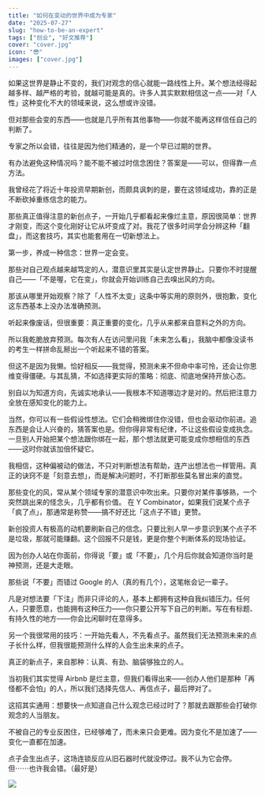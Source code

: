 ```yaml
---
title: "如何在变动的世界中成为专家"
date: "2025-07-27"
slug: "how-to-be-an-expert"
tags: ["创业", "好文推荐"]
cover: "cover.jpg"
icon: "😎"
images: ["cover.jpg"]
---
```

如果这世界是静止不变的，我们对观念的信心就能一路线性上升。某个想法经得起越多样、越严格的考验，就越可能是真的。许多人其实默默相信这一点——对「人性」这种变化不大的领域来说，这么想或许没错。



但对那些会变的东西——也就是几乎所有其他事物——你就不能再这样信任自己的判断了。



专家之所以会错，往往是因为他们精通的，是一个早已过期的世界。



有办法避免这种情况吗？能不能不被过时信念困住？答案是——可以，但得靠一点方法。



我曾经花了将近十年投资早期新创，而颇具讽刺的是，要在这领域成功，靠的正是不断砍掉重练信念的能力。



那些真正值得注意的新创点子，一开始几乎都看起来像烂主意，原因很简单：世界才刚变，而这个变化刚好让它从坏变成了对。我花了很多时间学会分辨这种「翻盘」，而这套技巧，其实也能套用在一切新想法上。



第一步，养成一种信念：世界一定会变。



那些对自己观点越来越笃定的人，潜意识里其实是认定世界静止。只要你不时提醒自己——「不是喔，它在变」，你就会开始训练自己去嗅出风的方向。



那该从哪里开始观察？除了「人性不太变」这条中等实用的原则外，很抱歉，变化这东西基本上没办法准确预测。



听起来像废话，但很重要：真正重要的变化，几乎从来都来自意料之外的方向。



所以我乾脆放弃预测。每次有人在访问里问我「未来怎么看」，我脑中都像没读书的考生一样拼命乱掰出一个听起来不错的答案。



但这不是因为我懒。恰好相反——我觉得，预测未来不但命中率可怜，还会让你思维变得僵硬。与其乱猜，不如选择更实际的策略：彻底、彻底地保持开放心态。



别自以为知道方向，先诚实地承认——我根本不知道哪边才是对的。然后把注意力全放在感知变化的能力上。



当然，你可以有一些假设性想法。它们会稍微绑住你没错，但也会驱动你前进。追东西是会让人兴奋的，猜答案也是。但你得非常有纪律，不让这些假设变成执念。
一旦别人开始把某个想法跟你绑在一起，那个想法就更可能变成你想相信的东西——这时你就该加倍怀疑它。



我相信，这种偏被动的做法，不只对判断想法有帮助，连产出想法也一样管用。真正的诀窍不是「刻意去想」，而是解决问题时，不打断那些莫名冒出来的直觉。



那些变化的风，常从某个领域专家的潜意识中吹出来。只要你对某件事够熟，一个突然跳出来的怪念头，几乎都有价值。
在 Y Combinator，如果我们说某个点子「疯了点」，那通常是称赞——搞不好还比「这点子不错」更赞。



新创投资人有极高的动机要刷新自己的信念。只要比别人早一步意识到某个点子不是垃圾，那就可能赚翻。这个回报不只是钱，更是你整个判断体系的现场验证。



因为创办人站在你面前，你得说「要」或「不要」，几个月后你就会知道你当时是神预测，还是大走眼。



那些说「不要」而错过 Google 的人（真的有几个），这笔帐会记一辈子。



凡是对想法要「下注」而非只评论的人，基本上都拥有这种自我纠错压力。任何人，只要愿意，也能拥有这种压力——你只要公开写下自己的判断。写在有标题、有持久性的地方——你会比闲聊时在意得多。



另一个我很常用的技巧：一开始先看人，不先看点子。虽然我们无法预测未来的点子长什么样，但我很能预测什么样的人会生出未来的点子。



真正的新点子，来自那种：认真、有劲、脑袋够独立的人。



当初我们其实觉得 Airbnb 是烂主意，但我们看得出来——创办人他们是那种「再怪都不会怕」的人，所以我们选择先信人、再信点子，最后押对了。



这招其实通用：想要快一点知道自己什么观念已经过时了？那就去跟那些会打破你观念的人当朋友。



不被自己的专业反困住，已经够难了，而未来只会更难。因为变化不是加速了——变化一直都在加速。



点子会生出点子，这场连锁反应从旧石器时代就没停过。我不认为它会停。
但⋯⋯也许我会错。（最好是）




![](https://prod-files-secure.s3.us-west-2.amazonaws.com/112d0858-5090-4d34-a606-b75eb8d65fd2/46476355-9cf3-4e99-9b7a-3531bc426380/1000202064.png?X-Amz-Algorithm=AWS4-HMAC-SHA256&X-Amz-Content-Sha256=UNSIGNED-PAYLOAD&X-Amz-Credential=ASIAZI2LB466ZEUM5TRZ%2F20250904%2Fus-west-2%2Fs3%2Faws4_request&X-Amz-Date=20250904T133701Z&X-Amz-Expires=3600&X-Amz-Security-Token=IQoJb3JpZ2luX2VjEPT%2F%2F%2F%2F%2F%2F%2F%2F%2F%2FwEaCXVzLXdlc3QtMiJHMEUCIAf4JTTSohziAmnYrDjCjCFCZzGaXZJtKm9QqFTqsEh%2BAiEAipNSNuCgubkEAXAoqjYmGz49cRMBFbBlVr%2BvfaRzIZcq%2FwMIXRAAGgw2Mzc0MjMxODM4MDUiDAK5%2FA5axifZ9D9oSSrcA4CeplLYv13YYnt4Qc%2FulhdOHOHhoC8hzAq1VL3rWXV5XyQG9Q9VuqNI2Dm7uM86j2MZFS%2FRwRkU2n87NxqTVjezhd2HTHpTKv3E4pwZpcjqmNuqgtRlOKxKHCUoRxCFOhkDUcH0cd%2FhJBtrDE7D4To0fBKH%2FjqZ7VPPxt6bFmF8077r95Um314L%2FzuCFTwXxp%2FSO126ty6pRG0cFMtBFiZP2l7NMFekh9YQH6kSVE3a3T6d3YhffooAjWNjNug%2Bl8VVP%2FF9IiIK50pU04QQVTg0QAVy7xHQLdd3sDCUU5YqTDf2bjtx%2BfmD4jKHRyuLz50kvps7RasmsufZY7EYJi0uhN38ffarTq4wFgRoOfaHoqOJ3aoBfd0Ta87xLadssGUooIrV%2FuY4916SrPxwNUYgspfCgl868yc6%2FMlnKkOROmlv0NDbyLH6NXcTDBXRDCTR9MBe7uYdvBUd3WWTtWmTsaWthWBs9%2FXUWPfh7uULwpzzL7%2BV88AWusZSBuQjeJ00iBWb4jhSkch8rqibGE6bxJqCu3QBkBxKAvQN1Ncl%2FsXj4tY8iuz6Pb4kQvwaqL%2BbeMOTR37alhib0e5RVVRpVEp%2B7rUk5yWvA4dUlvZV4mPng%2Bd6h%2FqlbI8OMJX85cUGOqUBewFkvj%2Bq0Uf1B3qX0bkIVsb1UdEtYKjDhgo24MwTTV9CppzbtPv6TD%2BmKoZes0ln1sWK7Z3mwdrOJ7pA558ba%2FByBnbbTvBPnbjJ2GtTGUfpJSDrtoa16rcZJsA%2BLryTgmeanO7tFMq379mmDY45ee4VO%2BxqBqEHW0DPj4Z9F5QOS2QUmTqmlsWwg0fHGoyduLeb9qI5BIS3pLbct9%2BwGUll%2BiSc&X-Amz-Signature=4d92f949fb6b9da2fab7b53f05586df65fc7beefa39ba27ba25bedbbeb9e3e4f&X-Amz-SignedHeaders=host&x-amz-checksum-mode=ENABLED&x-id=GetObject)

